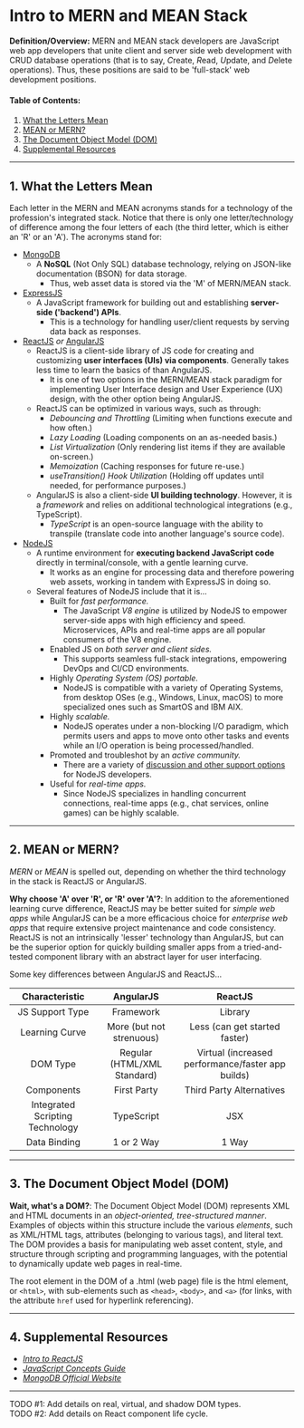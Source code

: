 # Intro to MERN and MEAN Stack

**Definition/Overview:** MERN and MEAN stack developers are JavaScript web app developers that unite client and server side web development with CRUD database operations (that is to say, *C*reate, *R*ead, *U*pdate, and *D*elete operations). Thus, these positions are said to be 'full-stack' web development positions.
  
#### Table of Contents:

1. [What the Letters Mean](#what-the-letters-mean)
2. [MEAN or MERN?](#mean-or-mern)
3. [The Document Object Model (DOM)](#the-dom)
4. [Supplemental Resources](#supplemental)
  
<hr />

## <a name="what-the-letters-mean">1. What the Letters Mean</a>
  
Each letter in the MERN and MEAN acronyms stands for a technology of the profession's integrated stack. Notice that there is only one letter/technology of difference among the four letters of each (the third letter, which is either an 'R' or an 'A'). The acronyms stand for:

* [MongoDB](https://www.mongodb.com/)
  - A **NoSQL** (Not Only SQL) database technology, relying on JSON-like documentation (BSON) for data storage.
    + Thus, web asset data is stored via the 'M' of MERN/MEAN stack.  
* [ExpressJS](https://expressjs.com/)
  - A JavaScript framework for building out and establishing **server-side ('backend') APIs**.
    + This is a technology for handling user/client requests by serving data back as responses.
* [ReactJS](https://react.dev/) *or* [AngularJS](https://angularjs.org/)
  - ReactJS is a client-side library of JS code for creating and customizing **user interfaces (UIs) via components**. Generally takes less time to learn the basics of than AngularJS.
    + It is one of two options in the MERN/MEAN stack paradigm for implementing User Interface design and User Experience (UX) design, with the other option being AngularJS.
  - ReactJS can be optimized in various ways, such as through:
    + *Debouncing and Throttling* (Limiting when functions execute and how often.)
    + *Lazy Loading* (Loading components on an as-needed basis.)
    + *List Virtualization* (Only rendering list items if they are available on-screen.)
    + *Memoization* (Caching responses for future re-use.)
    + *useTransition() Hook Utilization* (Holding off updates until needed, for performance purposes.)
  - AngularJS is also a client-side **UI building technology**. However, it is a *framework* and relies on additional technological integrations (e.g., TypeScript).
    + *TypeScript* is an open-source language with the ability to transpile (translate code into another language's source code).
* [NodeJS](https://nodejs.org/en)
  - A runtime environment for **executing backend JavaScript code** directly in terminal/console, with a gentle learning curve.
    + It works as an engine for processing data and therefore powering web assets, working in tandem with ExpressJS in doing so.
  - Several features of NodeJS include that it is...
    + Built for *fast performance.*
      - The JavaScript *V8 engine* is utilized by NodeJS to empower server-side apps with high efficiency and speed. Microservices, APIs and real-time apps are all popular consumers of the V8 engine.
    + Enabled JS on *both server and client sides.*
      - This supports seamless full-stack integrations, empowering DevOps and CI/CD environments. 
    + Highly *Operating System (OS) portable.*
      - NodeJS is compatible with a variety of Operating Systems, from desktop OSes (e.g., Windows, Linux, macOS) to more specialized ones such as SmartOS and IBM AIX.
    + Highly *scalable.*
      - NodeJS operates under a non-blocking I/O paradigm, which permits users and apps to move onto other tasks and events while an I/O operation is being processed/handled.
    + Promoted and troubleshot by an *active community.*
      - There are a variety of [discussion and other support options](https://nodejs.org/en/about/get-involved) for NodeJS developers. 
    + Useful for *real-time apps.*
      - Since NodeJS specializes in handling concurrent connections, real-time apps (e.g., chat services, online games) can be highly scalable.

<hr />  
  
## <a name="mean-or-mern">2. MEAN or MERN?</a>
  
*MERN* or *MEAN* is spelled out, depending on whether the third technology in the stack is ReactJS or AngularJS. 

**Why choose 'A' over 'R', or 'R' over 'A'?**: In addition to the aforementioned learning curve difference, ReactJS may be better suited for *simple web apps* while AngularJS can be a more efficacious choice for *enterprise web apps* that require extensive project maintenance and code consistency. ReactJS is not an intrinsically 'lesser' technology than AngularJS, but can be the superior option for quickly building smaller apps from a tried-and-tested component library with an abstract layer for user interfacing.

Some key differences between AngularJS and ReactJS...  
  
| Characteristic | AngularJS | ReactJS |
| :----: | :----: | :----: |
| JS Support Type | Framework | Library  |
| Learning Curve | More (but not strenuous) | Less (can get started faster) |
| DOM Type | Regular (HTML/XML Standard) | Virtual (increased performance/faster app builds) |
| Components | First Party | Third Party Alternatives |
| Integrated Scripting Technology | TypeScript | JSX |
| Data Binding | 1 or 2 Way | 1 Way |  
  
<hr />  
  
## <a name="the-dom">3. The Document Object Model (DOM)</a>
  
**Wait, what's a DOM?**: The Document Object Model (DOM) represents XML and HTML documents in an *object-oriented, tree-structured manner*. Examples of objects within this structure include the various *elements*, such as XML/HTML tags, attributes (belonging to various tags), and literal text. The DOM provides a basis for manipulating web asset content, style, and structure through scripting and programming languages, with the potential to dynamically update web pages in real-time.

The root element in the DOM of a .html (web page) file is the html element, or `<html>`, with sub-elements such as `<head>`, `<body>`, and `<a>` (for links, with the attribute `href` used for hyperlink referencing).

<hr />

## <a name="supplemental">4. Supplemental Resources</a>

* *[Intro to ReactJS](https://github.com/chaseofthejungle/intro-to-reactjs)*  
* *[JavaScript Concepts Guide](https://github.com/chaseofthejungle/js-concepts-guide)*
* *[MongoDB Official Website](https://www.mongodb.com/)*
  
<hr />
  
TODO #1: Add details on real, virtual, and shadow DOM types.  
TODO #2: Add details on React component life cycle.
